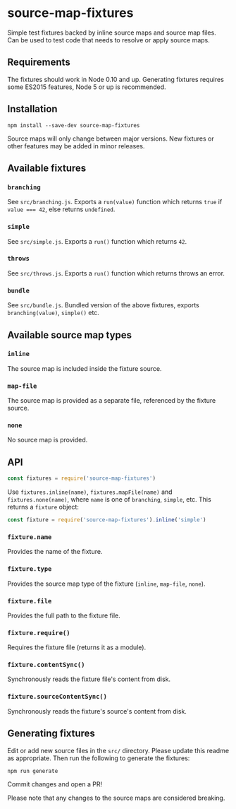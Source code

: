# source-map-fixtures

Simple test fixtures backed by inline source maps and source map files. Can be
used to test code that needs to resolve or apply source maps.

## Requirements

The fixtures should work in Node 0.10 and up. Generating fixtures requires some
ES2015 features, Node 5 or up is recommended.

## Installation

```
npm install --save-dev source-map-fixtures
```

Source maps will only change between major versions. New fixtures or other
features may be added in minor releases.

## Available fixtures

### `branching`

See `src/branching.js`. Exports a `run(value)` function which returns `true` if
`value === 42`, else returns `undefined`.

### `simple`

See `src/simple.js`. Exports a `run()` function which returns `42`.

### `throws`

See `src/throws.js`. Exports a `run()` function which returns throws an error.

### `bundle`

See `src/bundle.js`. Bundled version of the above fixtures, exports
`branching(value)`, `simple()` etc.

## Available source map types

### `inline`

The source map is included inside the fixture source.

### `map-file`

The source map is provided as a separate file, referenced by the fixture source.

### `none`

No source map is provided.

## API

```js
const fixtures = require('source-map-fixtures')
```

Use `fixtures.inline(name)`, `fixtures.mapFile(name)` and `fixtures.none(name)`,
where `name` is one of `branching`, `simple`, etc. This returns a `fixture`
object:


```js
const fixture = require('source-map-fixtures').inline('simple')
```

### `fixture.name`

Provides the name of the fixture.

### `fixture.type`

Provides the source map type of the fixture (`inline`, `map-file`, `none`).

### `fixture.file`

Provides the full path to the fixture file.

### `fixture.require()`

Requires the fixture file (returns it as a module).

### `fixture.contentSync()`

Synchronously reads the fixture file's content from disk.

### `fixture.sourceContentSync()`

Synchronously reads the fixture's source's content from disk.

## Generating fixtures

Edit or add new source files in the `src/` directory. Please update this readme
as appropriate. Then run the following to generate the fixtures:

```
npm run generate
```

Commit changes and open a PR!

Please note that any changes to the source maps are considered breaking.
